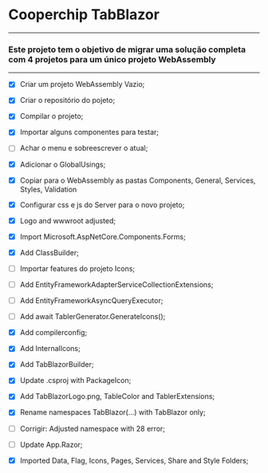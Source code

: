 # Cooperchip TabBlazor
---

### Este projeto tem o objetivo de migrar uma solução completa com 4 projetos para um único projeto WebAssembly
---

- [x] Criar um projeto WebAssembly Vazio;
- [x] Criar o repositório do pojeto;
- [x] Compilar o projeto;
- [x] Importar alguns componentes para testar;
- [ ] Achar o menu e sobreescrever o atual;
- [x] Adicionar o GlobalUsings;
- [x] Copiar para o WebAssembly as pastas Components, General, Services, Styles, Validation
- [x] Configurar css e js do Server para o novo projeto;
- [x] Logo and wwwroot adjusted;
- [x] Import Microsoft.AspNetCore.Components.Forms;
- [x] Add ClassBuilder;
- [ ] Importar features do projeto Icons;
- [ ] Add EntityFrameworkAdapterServiceCollectionExtensions;
- [ ] Add EntityFrameworkAsyncQueryExecutor;
- [ ] Add await TablerGenerator.GenerateIcons();
- [x] Add compilerconfig;
- [x] Add InternalIcons;
- [x] Add TabBlazorBuilder;
- [x] Update .csproj with PackageIcon;
- [x] Add TabBlazorLogo.png, TableColor and TablerExtensions;
- [x] Rename namespaces TabBlazor(...) with TabBlazor only;
- [ ] Corrigir: Adjusted namespace with 28 error;
- [ ] Update App.Razor;
- [x] Imported Data, Flag, Icons, Pages, Services, Share and Style Folders;

